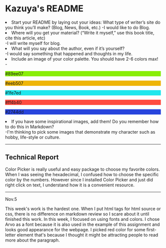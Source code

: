 <h1>Kazuya's README</h1>
<li>Start your README by laying out your ideas:
What type of writer’s site do you think you’ll make? (Blog, News, Book, etc.)
-I would like to do Blog.
<li>Where will you get your material? (“Write it myself,” use this book title, cite this article, etc)<br>
-I will write myself for blog.
<li>What will you say about the author, even if it’s yourself?<br>
-I would say something that happened and thoughts in my life.
<li>Include an image of your color palette. You should have 2-6 colors max!<br>
-
        <div class="sample-colors" style="background-color: #89ee07;">
          <p>#89ee07</p>
        </div>
        <div class="sample-colors" style="background-color: #eeb507;">
          <p>#eeb507</p>
        </div>
        <div class="sample-colors" style="background-color: #1fe7ed;">
          <p>#1fe7ed</p>
        </div>
        <div class="sample-colors" style="background-color: #ff4b40;">
          <p>#ff4b40</p>
        </div>
        <div class="sample-colors" style="background-color: #2744dd;">
          <p>#2744dd</p>
        </div>
<li>If you have some inspirational images, add them! Do you remember how to do this in Markdown?<br>
-I'm thinking to pick some images that demonstrate my character such as hobby, life-style or culture.

<hr >
<p><h2>Technical Report</h2></p>
Color Picker is really useful and easy package to choose my favorite colors. When I was seeing the hexadecimal, I confused how to choose the specific color by the numbers. However since I installed Color Picker and just did right click on text, I understand how it is a convenient resource.

<hr >
Nov.5</p>
This week's work is the hardest one. When I put html tags for html source or css, there is no difference on markdown review so I scare about it until finished this work. In this week, I focused on using fonts and colors. I chose Arvo as a font because it is also used in the example of this assignment and looks good appearance for the webpage. I picked red color for some first-letter element that's because I thought it might be attracting people to read more about the paragraph.</p>
